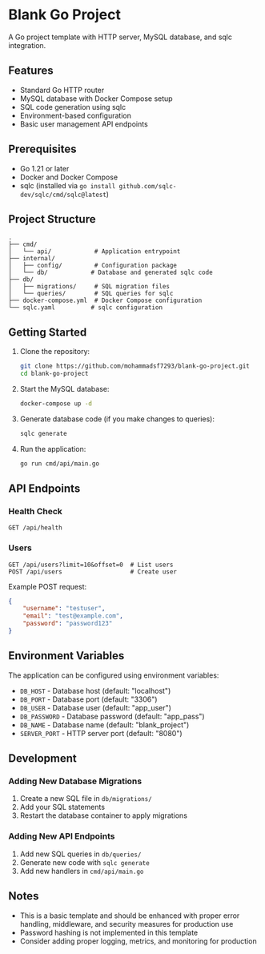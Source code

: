 # Blank Go Project

A Go project template with HTTP server, MySQL database, and sqlc integration.

## Features

- Standard Go HTTP router
- MySQL database with Docker Compose setup
- SQL code generation using sqlc
- Environment-based configuration
- Basic user management API endpoints

## Prerequisites

- Go 1.21 or later
- Docker and Docker Compose
- sqlc (installed via `go install github.com/sqlc-dev/sqlc/cmd/sqlc@latest`)

## Project Structure

```
.
├── cmd/
│   └── api/            # Application entrypoint
├── internal/
│   ├── config/         # Configuration package
│   └── db/            # Database and generated sqlc code
├── db/
│   ├── migrations/     # SQL migration files
│   └── queries/        # SQL queries for sqlc
├── docker-compose.yml  # Docker Compose configuration
└── sqlc.yaml          # sqlc configuration
```

## Getting Started

1. Clone the repository:
   ```bash
   git clone https://github.com/mohammadsf7293/blank-go-project.git
   cd blank-go-project
   ```

2. Start the MySQL database:
   ```bash
   docker-compose up -d
   ```

3. Generate database code (if you make changes to queries):
   ```bash
   sqlc generate
   ```

4. Run the application:
   ```bash
   go run cmd/api/main.go
   ```

## API Endpoints

### Health Check
```
GET /api/health
```

### Users
```
GET /api/users?limit=10&offset=0  # List users
POST /api/users                   # Create user
```

Example POST request:
```json
{
    "username": "testuser",
    "email": "test@example.com",
    "password": "password123"
}
```

## Environment Variables

The application can be configured using environment variables:

- `DB_HOST` - Database host (default: "localhost")
- `DB_PORT` - Database port (default: "3306")
- `DB_USER` - Database user (default: "app_user")
- `DB_PASSWORD` - Database password (default: "app_pass")
- `DB_NAME` - Database name (default: "blank_project")
- `SERVER_PORT` - HTTP server port (default: "8080")

## Development

### Adding New Database Migrations

1. Create a new SQL file in `db/migrations/`
2. Add your SQL statements
3. Restart the database container to apply migrations

### Adding New API Endpoints

1. Add new SQL queries in `db/queries/`
2. Generate new code with `sqlc generate`
3. Add new handlers in `cmd/api/main.go`

## Notes

- This is a basic template and should be enhanced with proper error handling, middleware, and security measures for production use
- Password hashing is not implemented in this template
- Consider adding proper logging, metrics, and monitoring for production